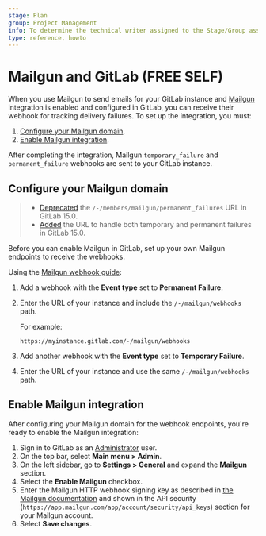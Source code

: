 ```yaml
---
stage: Plan
group: Project Management
info: To determine the technical writer assigned to the Stage/Group associated with this page, see https://about.gitlab.com/handbook/product/ux/technical-writing/#assignments
type: reference, howto
---
```


# Mailgun and GitLab **(FREE SELF)**

When you use Mailgun to send emails for your GitLab instance and [Mailgun](https://www.mailgun.com/)
integration is enabled and configured in GitLab, you can receive their webhook for
tracking delivery failures. To set up the integration, you must:

1. [Configure your Mailgun domain](#configure-your-mailgun-domain).
1. [Enable Mailgun integration](#enable-mailgun-integration).

After completing the integration, Mailgun `temporary_failure` and `permanent_failure` webhooks are sent to your GitLab instance.

## Configure your Mailgun domain

> - [Deprecated](https://gitlab.com/gitlab-org/gitlab/-/issues/359113) the `/-/members/mailgun/permanent_failures` URL in GitLab 15.0.
> - [Added](https://gitlab.com/gitlab-org/gitlab/-/issues/359113) the URL to handle both temporary and permanent failures in GitLab 15.0.

Before you can enable Mailgun in GitLab, set up your own Mailgun endpoints to receive the webhooks.

Using the [Mailgun webhook guide](https://www.mailgun.com/blog/product/a-guide-to-using-mailguns-webhooks/):

1. Add a webhook with the **Event type** set to **Permanent Failure**.
1. Enter the URL of your instance and include the `/-/mailgun/webhooks` path.

   For example:

   ```plaintext
   https://myinstance.gitlab.com/-/mailgun/webhooks
   ```

1. Add another webhook with the **Event type** set to **Temporary Failure**.
1. Enter the URL of your instance and use the same `/-/mailgun/webhooks` path.

## Enable Mailgun integration

After configuring your Mailgun domain for the webhook endpoints,
you're ready to enable the Mailgun integration:

1. Sign in to GitLab as an [Administrator](../../user/permissions.md) user.
1. On the top bar, select **Main menu > Admin**.
1. On the left sidebar, go to **Settings > General** and expand the **Mailgun** section.
1. Select the **Enable Mailgun** checkbox.
1. Enter the Mailgun HTTP webhook signing key as described in
   [the Mailgun documentation](https://documentation.mailgun.com/en/latest/user_manual.html#webhooks-1) and
   shown in the API security (`https://app.mailgun.com/app/account/security/api_keys`) section for your Mailgun account.
1. Select **Save changes**.
